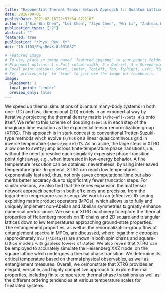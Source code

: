 ```yaml
---
title: "Exponential Thermal Tensor Network Approach for Quantum Lattice Models"
date: 2018-09-01
publishDate: 2020-02-16T22:57:34.822218Z
authors: ["Bin-Bin Chen", "Lei Chen", "Ziyu Chen", "Wei Li", "Andreas Weichselbaum"]
publication_types: ["2"]
abstract: ""
featured: true
publication: "*Phys. Rev. X*"
doi: "10.1103/PhysRevX.8.031082"

# Featured image
# To use, place an image named `featured.jpg/png` in your page's folder.
# Placement options: 1 = Full column width, 2 = Out-set, 3 = Screen-width
# Focal point options: Smart, Center, TopLeft, Top, TopRight, Left, Right, BottomLeft, Bottom, BottomRight
# Set `preview_only` to `true` to just use the image for thumbnails.
image:
  placement: 1
  focal_point: "center"
  preview_only: false
---
```


We speed up thermal simulations of quantum many-body systems in both one- (1D) and two-dimensional (2D) models in an exponential way by iteratively projecting the thermal density matrix `$\rho=e^{-\beta H}$` onto itself. We refer to this scheme of doubling `$\beta$` in each step of the imaginary time evolution as the exponential tensor renormalization group (XTRG). This approach is in stark contrast to conventional Trotter-Suzuki-type methods which evolve `$\rho$` on a linear quasicontinuous grid in inverse temperature `$\beta\equiv1/T$`. As an aside, the large steps in XTRG allow one to swiftly jump across finite-temperature phase transitions, i.e., without the need to resolve each singularly expensive phase-transition point right away, e.g., when interested in low-energy behavior. A fine temperature resolution can be obtained, nevertheless, by using interleaved temperature grids. In general, XTRG can reach low temperatures exponentially fast and, thus, not only saves computational time but also merits better accuracy due to significantly fewer truncation steps. For similar reasons, we also find that the series expansion thermal tensor network approach benefits in both efficiency and precision, from the logarithmic temperature scale setup. We work in an (effective) 1D setting exploiting matrix product operators (MPOs), which allows us to fully and uniquely implement non-Abelian and Abelian symmetries to greatly enhance numerical performance. We use our XTRG machinery to explore the thermal properties of Heisenberg models on 1D chains and 2D square and triangular lattices down to low temperatures approaching ground-state properties. The entanglement properties, as well as the renormalization-group flow of entanglement spectra in MPOs, are discussed, where logarithmic entropies (approximately `$\ln{\\beta}$`) are shown in both spin chains and square-lattice models with gapless towers of states. We also reveal that XTRG can be employed to accurately simulate the Heisenberg XXZ model on the square lattice which undergoes a thermal phase transition. We determine its critical temperature based on thermal physical observables, as well as entanglement measures. Overall, we demonstrate that XTRG provides an elegant, versatile, and highly competitive approach to explore thermal properties, including finite-temperature thermal phase transitions as well as the different ordering tendencies at various temperature scales for frustrated systems.
